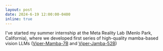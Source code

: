```yaml
---
layout: post
date: 2024-6-19 12:00:00-0400
inline: true
---
```


I've started my summer internship at the Meta Reality Lab (Menlo Park, California), where we developed first series of high-quality mamba-based vision LLMs ([Viper-Mamba-7B](https://huggingface.co/ViperVLM/Viper-Mamba-7B) and [Viper-Jamba-52B](https://huggingface.co/ViperVLM/Viper-Jamba-52B))